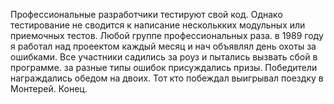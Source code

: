 Профессиональные разработчики тестируют свой код. Однако тестирование не сводится к написание несколькких модульных или приемочных тестов. Любой группе профессиональных раза. в 1989 году я работал над проеектом каждый месяц  и нач объявлял день охоты за ошибками. Все участники садились за роуз и пытались вызвать сбой в программе. за разные типы ошибок присуждались призы. Победители награждались обедом на двоих. Тот кто побеждал выигрывал поездку в Монтерей. Конец.
